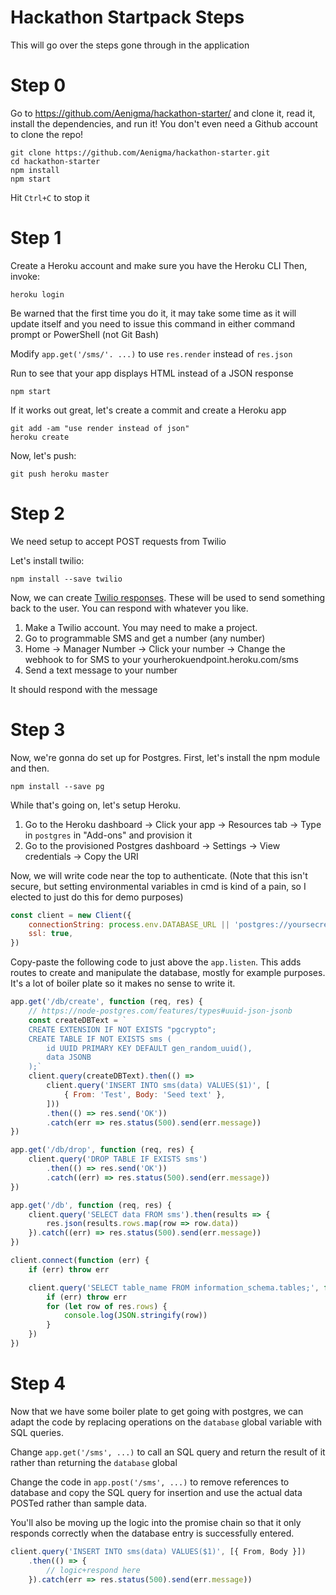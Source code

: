# Hackathon Startpack Steps

This will go over the steps gone through in the application

# Step 0

Go to https://github.com/Aenigma/hackathon-starter/ and clone it, read it, install the dependencies, and run it!
You don't even need a Github account to clone the repo!

    git clone https://github.com/Aenigma/hackathon-starter.git
    cd hackathon-starter
    npm install
    npm start

Hit `Ctrl+C` to stop it

# Step 1

Create a Heroku account and make sure you have the Heroku CLI
Then, invoke: 

    heroku login

Be warned that the first time you do it, it may take some time as it will update itself and you need to issue this command in either command prompt or PowerShell (not Git Bash)

Modify `app.get('/sms/'. ...)` to use `res.render` instead of `res.json`

Run to see that your app displays HTML instead of a JSON response

    npm start

If it works out great, let's create a commit and create a Heroku app

    git add -am "use render instead of json"
    heroku create

Now, let's push:

    git push heroku master

# Step 2

We need setup to accept POST requests from Twilio

Let's install twilio:

    npm install --save twilio

Now, we can create [Twilio responses](https://www.twilio.com/docs/api/twiml/sms/your_response).
These will be used to send something back to the user. You can respond with whatever you like.

1. Make a Twilio account. You may need to make a project.
2. Go to programmable SMS and get a number (any number)
3. Home -> Manager Number -> Click your number -> Change the webhook to for SMS to your yourherokuendpoint.heroku.com/sms
4. Send a text message to your number

It should respond with the message 


# Step 3

Now, we're gonna do set up for Postgres. First, let's install the npm module and then.

    npm install --save pg
    
While that's going on, let's setup Heroku.

1. Go to the Heroku dashboard -> Click your app -> Resources tab -> Type in `postgres` in "Add-ons" and provision it
2. Go to the provisioned Postgres dashboard -> Settings -> View credentials -> Copy the URI

Now, we will write code near the top to authenticate. (Note that this isn't secure, but setting environmental variables in cmd
is kind of a pain, so I elected to just do this for demo purposes)

```javascript
const client = new Client({
    connectionString: process.env.DATABASE_URL || 'postgres://yoursecret',
    ssl: true,
})
```

Copy-paste the following code to just above the `app.listen`. This adds routes to create and manipulate the database, mostly for
example purposes. It's a lot of boiler plate so it makes no sense to write it.

```javascript
app.get('/db/create', function (req, res) {
    // https://node-postgres.com/features/types#uuid-json-jsonb
    const createDBText = `
    CREATE EXTENSION IF NOT EXISTS "pgcrypto";
    CREATE TABLE IF NOT EXISTS sms (
        id UUID PRIMARY KEY DEFAULT gen_random_uuid(),
        data JSONB
    );`
    client.query(createDBText).then(() =>
        client.query('INSERT INTO sms(data) VALUES($1)', [
            { From: 'Test', Body: 'Seed text' },
        ]))
        .then(() => res.send('OK'))
        .catch(err => res.status(500).send(err.message))
})

app.get('/db/drop', function (req, res) {
    client.query('DROP TABLE IF EXISTS sms')
        .then(() => res.send('OK'))
        .catch((err) => res.status(500).send(err.message))
})

app.get('/db', function (req, res) {
    client.query('SELECT data FROM sms').then(results => {
        res.json(results.rows.map(row => row.data))
    }).catch((err) => res.status(500).send(err.message))
})

client.connect(function (err) {
    if (err) throw err

    client.query('SELECT table_name FROM information_schema.tables;', function (err, res) {
        if (err) throw err
        for (let row of res.rows) {
            console.log(JSON.stringify(row))
        }
    })
})
```

# Step 4

Now that we have some boiler plate to get going with postgres, we can adapt the code by replacing operations
on the `database` global variable with SQL queries.

Change `app.get('/sms', ...)` to call an SQL query and return the result of it rather than returning the `database` global

Change the code in `app.post('/sms', ...)` to remove references to database and copy the SQL query for insertion and use
the actual data POSTed rather than sample data.

You'll also be moving up the logic into the promise chain so that it only responds correctly when the database entry
is successfully entered.

```javascript
client.query('INSERT INTO sms(data) VALUES($1)', [{ From, Body }])
    .then(() => {
        // logic+respond here
    }).catch(err => res.status(500).send(err.message))
```
